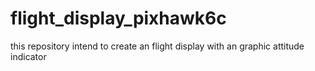 # flight_display_pixhawk6c
this repository intend to create an flight display with an graphic attitude indicator 
